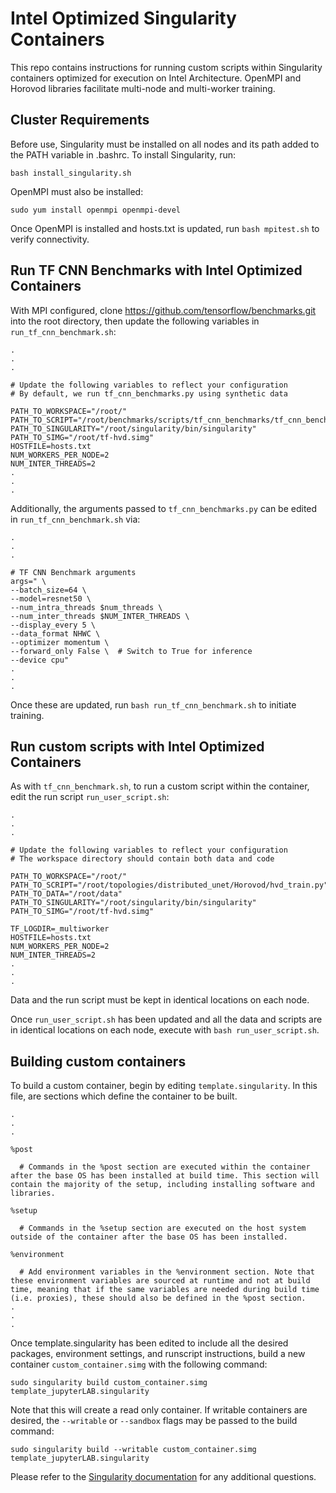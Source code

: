 # Intel Optimized Singularity Containers

This repo contains instructions for running custom scripts within Singularity containers optimized for execution on Intel Architecture. OpenMPI and Horovod libraries facilitate multi-node and multi-worker training. 

## Cluster Requirements

Before use, Singularity must be installed on all nodes and its path added to the PATH variable in .bashrc. To install Singularity, run:

```
bash install_singularity.sh
```

OpenMPI must also be installed:

```
sudo yum install openmpi openmpi-devel
```

Once OpenMPI is installed and hosts.txt is updated, run `bash mpitest.sh` to verify connectivity.

## Run TF CNN Benchmarks with Intel Optimized Containers

With MPI configured, clone https://github.com/tensorflow/benchmarks.git into the root directory, then update the following variables in `run_tf_cnn_benchmark.sh`:

```
.
.
.

# Update the following variables to reflect your configuration
# By default, we run tf_cnn_benchmarks.py using synthetic data

PATH_TO_WORKSPACE="/root/"
PATH_TO_SCRIPT="/root/benchmarks/scripts/tf_cnn_benchmarks/tf_cnn_benchmarks.py"
PATH_TO_SINGULARITY="/root/singularity/bin/singularity"
PATH_TO_SIMG="/root/tf-hvd.simg"
HOSTFILE=hosts.txt
NUM_WORKERS_PER_NODE=2
NUM_INTER_THREADS=2
.
.
.
```
Additionally, the arguments passed to `tf_cnn_benchmarks.py` can be edited in `run_tf_cnn_benchmark.sh` via:

```
.
.
.

# TF CNN Benchmark arguments
args=" \
--batch_size=64 \
--model=resnet50 \
--num_intra_threads $num_threads \
--num_inter_threads $NUM_INTER_THREADS \
--display_every 5 \
--data_format NHWC \
--optimizer momentum \
--forward_only False \  # Switch to True for inference
--device cpu"
.
.
.
```

Once these are updated, run `bash run_tf_cnn_benchmark.sh` to initiate training.

## Run custom scripts with Intel Optimized Containers

As with `tf_cnn_benchmark.sh`, to run a custom script within the container, edit the run script `run_user_script.sh`:

```
.
.
.

# Update the following variables to reflect your configuration
# The workspace directory should contain both data and code

PATH_TO_WORKSPACE="/root/"
PATH_TO_SCRIPT="/root/topologies/distributed_unet/Horovod/hvd_train.py"
PATH_TO_DATA="/root/data"
PATH_TO_SINGULARITY="/root/singularity/bin/singularity"
PATH_TO_SIMG="/root/tf-hvd.simg"

TF_LOGDIR=_multiworker
HOSTFILE=hosts.txt
NUM_WORKERS_PER_NODE=2
NUM_INTER_THREADS=2
.
.
.
```
Data and the run script must be kept in identical locations on each node. 

Once `run_user_script.sh` has been updated and all the data and scripts are in identical locations on each node, execute with `bash run_user_script.sh`. 

## Building custom containers

To build a custom container, begin by editing `template.singularity`. In this file, are sections which define the container to be built.   

```
.
.
.

%post

  # Commands in the %post section are executed within the container after the base OS has been installed at build time. This section will contain the majority of the setup, including installing software and libraries.

%setup

  # Commands in the %setup section are executed on the host system outside of the container after the base OS has been installed.

%environment

  # Add environment variables in the %environment section. Note that these environment variables are sourced at runtime and not at build time, meaning that if the same variables are needed during build time (i.e. proxies), these should also be defined in the %post section.
.
.
.
```

Once template.singularity has been edited to include all the desired packages, environment settings, and runscript instructions, build a new container `custom_container.simg` with the following command:

```
sudo singularity build custom_container.simg template_jupyterLAB.singularity
```

Note that this will create a read only container. If writable containers are desired, the `--writable` or `--sandbox` flags may be passed to the build command:

```
sudo singularity build --writable custom_container.simg template_jupyterLAB.singularity
```

Please refer to the [Singularity documentation](https://www.sylabs.io/guides/2.6/user-guide/container_recipes.html) for any additional questions.
